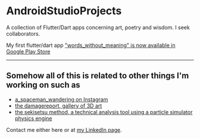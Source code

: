 # AndroidStudioProjects

A collection of Flutter/Dart apps concerning art, poetry and wisdom. I seek collaborators.

My first flutter/dart app ["words_without_meaning" is now available in Google Play Store](https://play.google.com/store/apps/details?id=com.thedamagereport.wordswithoutmeaning)

----
## Somehow all of this is related to other things I'm working on such as 
* [a_spaceman_wandering on Instagram](https://www.instagram.com/a_spaceman_wandering/?hl=en)
* [the damagereport, gallery of 3D art](https://www.thedamagereport.com/)
* [the sekisetsu method, a technical analysis tool using a particle simulator physics engine](https://www.sekisetsumethod.com/)

Contact me either here or at [my LinkedIn page](https://www.linkedin.com/in/arloemerson/).
